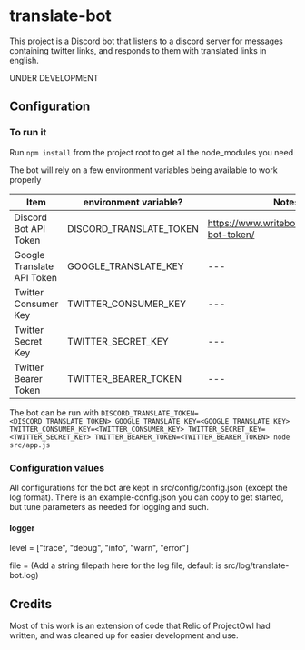 # translate-bot

This project is a Discord bot that listens to a discord server for messages containing twitter links, and responds to them with translated links in english.

UNDER DEVELOPMENT

## Configuration

### To run it

Run `npm install` from the project root to get all the node_modules you need

The bot will rely on a few environment variables being available to work properly

| Item | environment variable? | Notes |
| --- | --- | --- |
| Discord Bot API Token | DISCORD_TRANSLATE_TOKEN | https://www.writebots.com/discord-bot-token/ |
| Google Translate API Token | GOOGLE_TRANSLATE_KEY | --- |
| Twitter Consumer Key | TWITTER_CONSUMER_KEY | --- |
| Twitter Secret Key | TWITTER_SECRET_KEY | --- |
| Twitter Bearer Token | TWITTER_BEARER_TOKEN | --- |

The bot can be run with 
`DISCORD_TRANSLATE_TOKEN=<DISCORD_TRANSLATE_TOKEN> GOOGLE_TRANSLATE_KEY=<GOOGLE_TRANSLATE_KEY> TWITTER_CONSUMER_KEY=<TWITTER_CONSUMER_KEY> TWITTER_SECRET_KEY=<TWITTER_SECRET_KEY> TWITTER_BEARER_TOKEN=<TWITTER_BEARER_TOKEN> node src/app.js`

### Configuration values
All configurations for the bot are kept in src/config/config.json (except the log format). There is an example-config.json you can copy to get started, but tune parameters as needed for logging and such.

#### logger
level = ["trace", "debug", "info", "warn", "error"]

file = (Add a string filepath here for the log file, default is src/log/translate-bot.log)

## Credits
Most of this work is an extension of code that Relic of ProjectOwl had written, and was cleaned up for easier development and use.